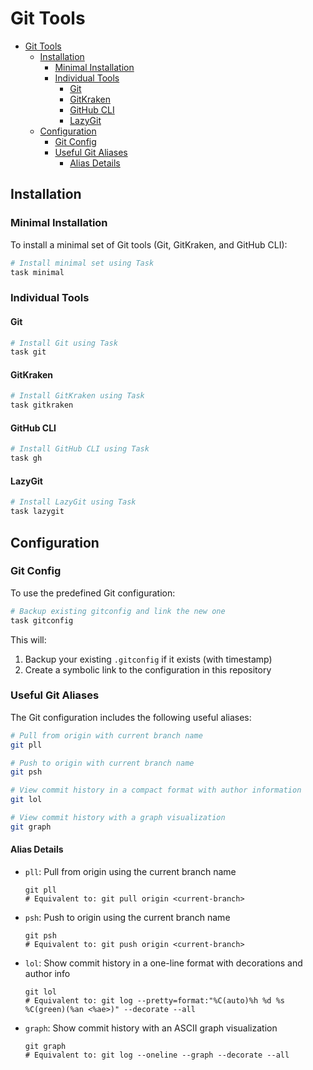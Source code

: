 # Git Tools

- [Git Tools](#git-tools)
  - [Installation](#installation)
    - [Minimal Installation](#minimal-installation)
    - [Individual Tools](#individual-tools)
      - [Git](#git)
      - [GitKraken](#gitkraken)
      - [GitHub CLI](#github-cli)
      - [LazyGit](#lazygit)
  - [Configuration](#configuration)
    - [Git Config](#git-config)
    - [Useful Git Aliases](#useful-git-aliases)
      - [Alias Details](#alias-details)

## Installation

### Minimal Installation

To install a minimal set of Git tools (Git, GitKraken, and GitHub CLI):

```bash
# Install minimal set using Task
task minimal
```

### Individual Tools

#### Git

```bash
# Install Git using Task
task git
```

#### GitKraken

```bash
# Install GitKraken using Task
task gitkraken
```

#### GitHub CLI

```bash
# Install GitHub CLI using Task
task gh
```

#### LazyGit

```bash
# Install LazyGit using Task
task lazygit
```

## Configuration

### Git Config

To use the predefined Git configuration:

```bash
# Backup existing gitconfig and link the new one
task gitconfig
```

This will:
1. Backup your existing `.gitconfig` if it exists (with timestamp)
2. Create a symbolic link to the configuration in this repository

### Useful Git Aliases

The Git configuration includes the following useful aliases:

```bash
# Pull from origin with current branch name
git pll

# Push to origin with current branch name
git psh

# View commit history in a compact format with author information
git lol

# View commit history with a graph visualization
git graph
```

#### Alias Details

- `pll`: Pull from origin using the current branch name
  ```
  git pll
  # Equivalent to: git pull origin <current-branch>
  ```

- `psh`: Push to origin using the current branch name
  ```
  git psh
  # Equivalent to: git push origin <current-branch>
  ```

- `lol`: Show commit history in a one-line format with decorations and author info
  ```
  git lol
  # Equivalent to: git log --pretty=format:"%C(auto)%h %d %s %C(green)(%an <%ae>)" --decorate --all
  ```

- `graph`: Show commit history with an ASCII graph visualization
  ```
  git graph
  # Equivalent to: git log --oneline --graph --decorate --all
  ```
